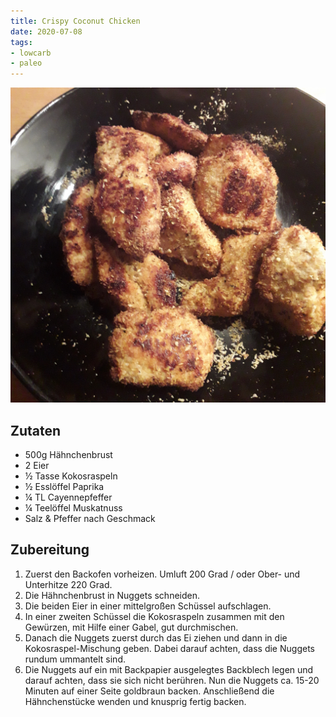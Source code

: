 ```yaml
---
title: Crispy Coconut Chicken
date: 2020-07-08
tags:
- lowcarb
- paleo
---
```


![](/img/crispy-coconut-chicken.jpg)

## Zutaten
- 500g Hähnchenbrust
- 2 Eier
- ½ Tasse Kokosraspeln
- ½ Esslöffel Paprika
- ¼ TL Cayennepfeffer
- ¼ Teelöffel Muskatnuss
- Salz & Pfeffer nach Geschmack

## Zubereitung
1.  Zuerst den Backofen vorheizen. Umluft 200 Grad / oder Ober- und Unterhitze 220 Grad.
2.  Die Hähnchenbrust in Nuggets schneiden.
3.  Die beiden Eier in einer mittelgroßen Schüssel aufschlagen.
4.  In einer zweiten Schüssel die Kokosraspeln zusammen mit den Gewürzen, mit Hilfe einer Gabel, gut durchmischen.
5.  Danach die Nuggets zuerst durch das Ei ziehen und dann in die Kokosraspel-Mischung geben. Dabei darauf achten, dass die Nuggets rundum ummantelt sind.
6.  Die Nuggets auf ein mit Backpapier ausgelegtes Backblech legen und darauf achten, dass sie sich nicht berühren. Nun die Nuggets ca. 15-20 Minuten auf einer Seite goldbraun backen. Anschließend die Hähnchenstücke wenden und knusprig fertig backen.
